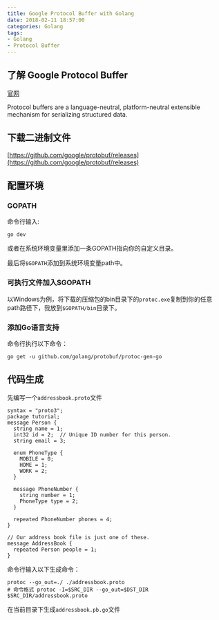 ```yaml
---
title: Google Protocol Buffer with Golang
date: 2018-02-11 18:57:00
categories: Golang
tags: 
- Golang
- Protocol Buffer
---
```


## 了解 Google Protocol Buffer

[官网](https://developers.google.com/protocol-buffers)

Protocol buffers are a language-neutral, platform-neutral extensible mechanism for serializing structured data.


<!--more-->


## 下载二进制文件

[https://github.com/google/protobuf/releases](https://github.com/google/protobuf/releases)

## 配置环境

### GOPATH

命令行输入:

```
go dev 
```

或者在系统环境变量里添加一条GOPATH指向你的自定义目录。

最后将`$GOPATH`添加到系统环境变量path中。

### 可执行文件加入$GOPATH

以Windows为例，将下载的压缩包的bin目录下的`protoc.exe`复制到你的任意path路径下，我放到`$GOPATH/bin`目录下。

### 添加Go语言支持

命令行执行以下命令：

```
go get -u github.com/golang/protobuf/protoc-gen-go
```
## 代码生成

先编写一个`addressbook.proto`文件
```
syntax = "proto3";
package tutorial;
message Person {
  string name = 1;
  int32 id = 2;  // Unique ID number for this person.
  string email = 3;

  enum PhoneType {
    MOBILE = 0;
    HOME = 1;
    WORK = 2;
  }

  message PhoneNumber {
    string number = 1;
    PhoneType type = 2;
  }

  repeated PhoneNumber phones = 4;
}

// Our address book file is just one of these.
message AddressBook {
  repeated Person people = 1;
}
```

命令行输入以下生成命令：
```
protoc --go_out=./ ./addressbook.proto
# 命令格式 protoc -I=$SRC_DIR --go_out=$DST_DIR $SRC_DIR/addressbook.proto
```

在当前目录下生成`addressbook.pb.go`文件
